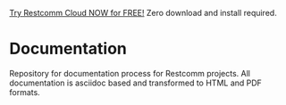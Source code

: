 

[Try Restcomm Cloud NOW for FREE!](https://www.restcomm.com/sign-up/) Zero download and install required.




# Documentation
Repository for documentation process for Restcomm projects. All documentation is asciidoc based and transformed to HTML and PDF formats. 

